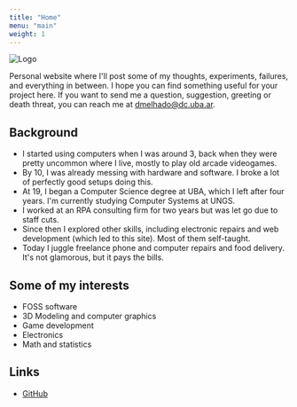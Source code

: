 ```yaml
---
title: "Home"
menu: "main"
weight: 1
---
```


![Logo](/images/vector-teapot.png)

Personal website where I'll post some of my thoughts, experiments, failures, and everything in between. I hope you can find something useful for your project here. If you want to send me a question, suggestion, greeting or death threat, you can reach me at dmelhado@dc.uba.ar.

## Background
- I started using computers when I was around 3, back when they were pretty uncommon where I live, mostly to play old arcade videogames.
- By 10, I was already messing with hardware and software. I broke a lot of perfectly good setups doing this.
- At 19, I began a Computer Science degree at UBA, which I left after four years. I'm currently studying Computer Systems at UNGS.
- I worked at an RPA consulting firm for two years but was let go due to staff cuts.
- Since then I explored other skills, including electronic repairs and web development (which led to this site). Most of them self-taught.
- Today I juggle freelance phone and computer repairs and food delivery. It's not glamorous, but it pays the bills. 

## Some of my interests
- FOSS software
- 3D Modeling and computer graphics
- Game development
- Electronics
- Math and statistics

## Links
- [GitHub](https://github.com/dmelhado)